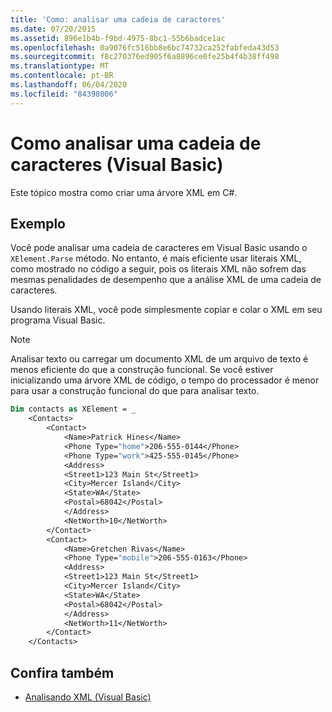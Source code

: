```yaml
---
title: 'Como: analisar uma cadeia de caracteres'
ms.date: 07/20/2015
ms.assetid: 896e1b4b-f9bd-4975-8bc1-55b6badce1ac
ms.openlocfilehash: 0a9076fc516bb8e6bc74732ca252fabfeda43d53
ms.sourcegitcommit: f8c270376ed905f6a8896ce0fe25b4f4b38ff498
ms.translationtype: MT
ms.contentlocale: pt-BR
ms.lasthandoff: 06/04/2020
ms.locfileid: "84398006"
---
```

# <a name="how-to-parse-a-string-visual-basic"></a>Como analisar uma cadeia de caracteres (Visual Basic)
Este tópico mostra como criar uma árvore XML em C#.  
  
## <a name="example"></a>Exemplo  
 Você pode analisar uma cadeia de caracteres em Visual Basic usando o `XElement.Parse` método. No entanto, é mais eficiente usar literais XML, como mostrado no código a seguir, pois os literais XML não sofrem das mesmas penalidades de desempenho que a análise XML de uma cadeia de caracteres.  
  
 Usando literais XML, você pode simplesmente copiar e colar o XML em seu programa Visual Basic.  
  
> [!NOTE]
> Analisar texto ou carregar um documento XML de um arquivo de texto é menos eficiente do que a construção funcional. Se você estiver inicializando uma árvore XML de código, o tempo do processador é menor para usar a construção funcional do que para analisar texto.  
  
```vb  
Dim contacts as XElement = _  
    <Contacts>  
        <Contact>  
            <Name>Patrick Hines</Name>  
            <Phone Type="home">206-555-0144</Phone>  
            <Phone Type="work">425-555-0145</Phone>  
            <Address>  
            <Street1>123 Main St</Street1>  
            <City>Mercer Island</City>  
            <State>WA</State>  
            <Postal>68042</Postal>  
            </Address>  
            <NetWorth>10</NetWorth>  
        </Contact>  
        <Contact>  
            <Name>Gretchen Rivas</Name>  
            <Phone Type="mobile">206-555-0163</Phone>  
            <Address>  
            <Street1>123 Main St</Street1>  
            <City>Mercer Island</City>  
            <State>WA</State>  
            <Postal>68042</Postal>  
            </Address>  
            <NetWorth>11</NetWorth>  
        </Contact>  
    </Contacts>  
```  
  
## <a name="see-also"></a>Confira também

- [Analisando XML (Visual Basic)](parsing-xml.md)
